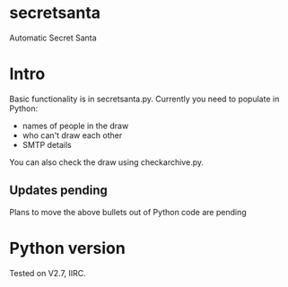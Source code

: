 # secretsanta
Automatic Secret Santa

# Intro
Basic functionality is in secretsanta.py.  Currently you need to populate in Python:
 - names of people in the draw
 - who can't draw each other
 - SMTP details
 
 You can also check the draw using checkarchive.py.
 
## Updates pending
 
Plans to move the above bullets out of Python code are pending

# Python version

Tested on V2.7, IIRC.  
